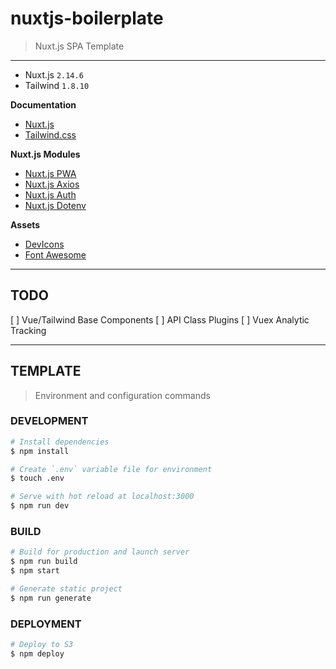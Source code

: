 # nuxtjs-boilerplate

> Nuxt.js SPA Template

---

* Nuxt.js `2.14.6`
* Tailwind `1.8.10`

__Documentation__
* [Nuxt.js](https://nuxtjs.org)
* [Tailwind.css](https://tailwindcss.com/)

__Nuxt.js Modules__
* [Nuxt.js PWA](https://pwa.nuxtjs.org/)
* [Nuxt.js Axios](https://axios.nuxtjs.org/)
* [Nuxt.js Auth](https://auth.nuxtjs.org/)
* [Nuxt.js Dotenv](https://github.com/nuxt-community/dotenv-module)

__Assets__
* [DevIcons](https://github.com/devicons/devicon)
* [Font Awesome](https://github.com/FortAwesome/Font-Awesome)

---

## TODO

[ ] Vue/Tailwind Base Components
[ ] API Class Plugins
[ ] Vuex Analytic Tracking


---

## TEMPLATE

> Environment and configuration commands

### DEVELOPMENT

``` bash
# Install dependencies
$ npm install

# Create `.env` variable file for environment
$ touch .env

# Serve with hot reload at localhost:3000
$ npm run dev
```

### BUILD

```bash
# Build for production and launch server
$ npm run build
$ npm start

# Generate static project
$ npm run generate
```

### DEPLOYMENT

```bash
# Deploy to S3
$ npm deploy
```

